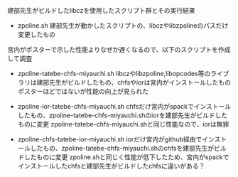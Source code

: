 建部先生がビルドしたlibczを使用したスクリプト群とその実行結果

- zpoline.sh
建部先生が動かしたスクリプトの、libczやlibzpolineのパスだけ変更したもの

宮内がポスターで示した性能よりなぜか遅くなるので、以下のスクリプトを作成して調査

- zpoline-tatebe-chfs-miyauchi.sh
    libczやlibzpoline,libopcodes等のライブラリは建部先生がビルドしたもの、chfsやiorは宮内がインストールしたもの 
    ポスターほどではないが性能の向上が見られた

- zpoline-ior-tatebe-chfs-miyauchi.sh
    chfsだけ宮内がspackでインストールしたもの、zpoline-tatebe-chfs-miyauchi.shのiorを建部先生がビルドしたものに変更 
    zpoline-tatebe-chfs-miyauchi.shと同じ性能なので、iorは無罪

-  zpoline-chfs-tatebe-ior-miyauchi.sh
    iorだけ宮内がgithub経由でインストールしたもの、zpoline-tatebe-chfs-miyauchi.shのchfsを建部先生がビルドしたものに変更 
    zpoline.shと同じく性能が低下したため、宮内がspackでインストールしたchfsと建部先生がビルドしたchfsに違いがある？